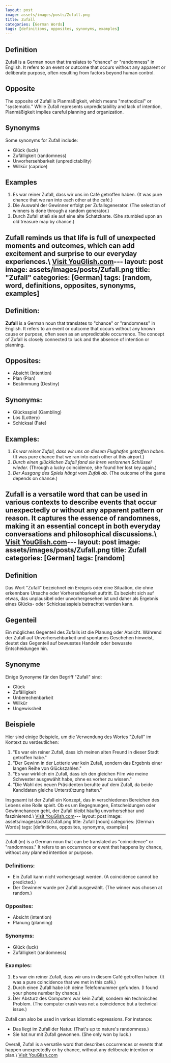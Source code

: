 ```yaml
---
layout: post
image: assets/images/posts/Zufall.png
title: Zufall
categories: [German Words]
tags: [definitions, opposites, synonyms, examples]
---
```


## Definition

Zufall is a German noun that translates to "chance" or "randomness" in English. It refers to an event or outcome that occurs without any apparent or deliberate purpose, often resulting from factors beyond human control.

## Opposite

The opposite of Zufall is Planmäßigkeit, which means "methodical" or "systematic." While Zufall represents unpredictability and lack of intention, Planmäßigkeit implies careful planning and organization.

## Synonyms

Some synonyms for Zufall include:

- Glück (luck)
- Zufälligkeit (randomness)
- Unvorhersehbarkeit (unpredictability)
- Willkür (caprice)

## Examples

1. Es war reiner Zufall, dass wir uns im Café getroffen haben. (It was pure chance that we ran into each other at the café.)
2. Die Auswahl der Gewinner erfolgt per Zufallsgenerator. (The selection of winners is done through a random generator.)
3. Durch Zufall stieß sie auf eine alte Schatzkarte. (She stumbled upon an old treasure map by chance.)

Zufall reminds us that life is full of unexpected moments and outcomes, which can add excitement and surprise to our everyday experiences.\ <a id="yg-widget-0" class="youglish-widget" data-query="Zufall" data-lang="german" data-components="8412" data-auto-start="0" data-bkg-color="theme_light" data-title="How%20to%20pronounce%20Zufall%20in%20German"  rel="nofollow" href="https://youglish.com">Visit YouGlish.com</a><script async src="https://youglish.com/public/emb/widget.js" charset="utf-8"></script>---
layout: post
image: assets/images/posts/Zufall.png
title: "Zufall"
categories: [German]
tags: [random, word, definitions, opposites, synonyms, examples]
---

## Definition:

**Zufall** is a German noun that translates to "chance" or "randomness" in English. It refers to an event or outcome that occurs without any known cause or purpose, often seen as an unpredictable occurrence. The concept of Zufall is closely connected to luck and the absence of intention or planning.

## Opposites:

- Absicht (Intention)
- Plan (Plan)
- Bestimmung (Destiny)

## Synonyms:

- Glücksspiel (Gambling)
- Los (Lottery)
- Schicksal (Fate)

## Examples:

1. *Es war reiner Zufall, dass wir uns an diesem Flughafen getroffen haben.* (It was pure chance that we ran into each other at this airport.)
2. *Durch einen glücklichen Zufall fand sie ihren verlorenen Schlüssel wieder.* (Through a lucky coincidence, she found her lost key again.)
3. *Der Ausgang des Spiels hängt vom Zufall ab.* (The outcome of the game depends on chance.)

Zufall is a versatile word that can be used in various contexts to describe events that occur unexpectedly or without any apparent pattern or reason. It captures the essence of randomness, making it an essential concept in both everyday conversations and philosophical discussions.\ <a id="yg-widget-0" class="youglish-widget" data-query="Zufall" data-lang="german" data-components="8412" data-auto-start="0" data-bkg-color="theme_light" data-title="How%20to%20pronounce%20Zufall%20in%20German"  rel="nofollow" href="https://youglish.com">Visit YouGlish.com</a><script async src="https://youglish.com/public/emb/widget.js" charset="utf-8"></script>---
layout: post
image: assets/images/posts/Zufall.png
title: Zufall
categories: [German]
tags: [random]
---

## Definition
Das Wort "Zufall" bezeichnet ein Ereignis oder eine Situation, die ohne erkennbare Ursache oder Vorhersehbarkeit auftritt. Es bezieht sich auf etwas, das unplausibel oder unvorhergesehen ist und daher als Ergebnis eines Glücks- oder Schicksalsspiels betrachtet werden kann.

## Gegenteil
Ein mögliches Gegenteil des Zufalls ist die Planung oder Absicht. Während der Zufall auf Unvorhersehbarkeit und spontanes Geschehen hinweist, deutet das Gegenteil auf bewusstes Handeln oder bewusste Entscheidungen hin.

## Synonyme
Einige Synonyme für den Begriff "Zufall" sind:

- Glück
- Zufälligkeit
- Unberechenbarkeit
- Willkür
- Ungewissheit

## Beispiele
Hier sind einige Beispiele, um die Verwendung des Wortes "Zufall" im Kontext zu verdeutlichen:

1. "Es war ein reiner Zufall, dass ich meinen alten Freund in dieser Stadt getroffen habe."
2. "Der Gewinn in der Lotterie war kein Zufall, sondern das Ergebnis einer langen Reihe von Glückszahlen."
3. "Es war wirklich ein Zufall, dass ich den gleichen Film wie meine Schwester ausgewählt habe, ohne es vorher zu wissen."
4. "Die Wahl des neuen Präsidenten beruhte auf dem Zufall, da beide Kandidaten gleiche Unterstützung hatten."

Insgesamt ist der Zufall ein Konzept, das in verschiedenen Bereichen des Lebens eine Rolle spielt. Ob es um Begegnungen, Entscheidungen oder Gewinnchancen geht, der Zufall bleibt häufig unvorhersehbar und faszinierend.\ <a id="yg-widget-0" class="youglish-widget" data-query="Zufall" data-lang="german" data-components="8412" data-auto-start="0" data-bkg-color="theme_light" data-title="How%20to%20pronounce%20Zufall%20in%20German"  rel="nofollow" href="https://youglish.com">Visit YouGlish.com</a><script async src="https://youglish.com/public/emb/widget.js" charset="utf-8"></script>---
layout: post
image: assets/images/posts/Zufall.png
title: Zufall [noun]
categories: [German Words]
tags: [definitions, opposites, synonyms, examples]

---

Zufall (m) is a German noun that can be translated as "coincidence" or "randomness." It refers to an occurrence or event that happens by chance, without any planned intention or purpose.

### Definitions:

- Ein Zufall kann nicht vorhergesagt werden. (A coincidence cannot be predicted.)
- Der Gewinner wurde per Zufall ausgewählt. (The winner was chosen at random.)

### Opposites:

- Absicht (intention)
- Planung (planning)

### Synonyms:

- Glück (luck)
- Zufälligkeit (randomness)

### Examples:

1. Es war ein reiner Zufall, dass wir uns in diesem Café getroffen haben. (It was a pure coincidence that we met in this café.)
2. Durch einen Zufall habe ich deine Telefonnummer gefunden. (I found your phone number by chance.)
3. Der Absturz des Computers war kein Zufall, sondern ein technisches Problem. (The computer crash was not a coincidence but a technical issue.)

Zufall can also be used in various idiomatic expressions. For instance:

- Das liegt im Zufall der Natur. (That's up to nature's randomness.)
- Sie hat nur mit Zufall gewonnen. (She only won by luck.)

Overall, Zufall is a versatile word that describes occurrences or events that happen unexpectedly or by chance, without any deliberate intention or plan.\ <a id="yg-widget-0" class="youglish-widget" data-query="Zufall" data-lang="german" data-components="8412" data-auto-start="0" data-bkg-color="theme_light" data-title="How%20to%20pronounce%20Zufall%20in%20German"  rel="nofollow" href="https://youglish.com">Visit YouGlish.com</a><script async src="https://youglish.com/public/emb/widget.js" charset="utf-8"></script>